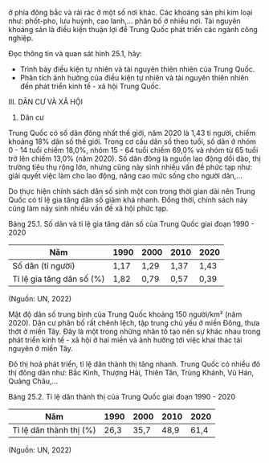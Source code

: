 ở phía đông bắc và rải rác ở một số nơi khác. Các khoáng sản phi kim loại như: phốt-pho, lưu huỳnh, cao lanh,... phân bố ở nhiều nơi. Tài nguyên khoáng sản là điều kiện thuận lợi để Trung Quốc phát triển các ngành công nghiệp.

Đọc thông tin và quan sát hình 25.1, hãy:
- Trình bày điều kiện tự nhiên và tài nguyên thiên nhiên của Trung Quốc.
- Phân tích ảnh hưởng của điều kiện tự nhiên và tài nguyên thiên nhiên đến phát triển kinh tế - xã hội Trung Quốc.

III. DÂN CƯ VÀ XÃ HỘI

1. Dân cư

Trung Quốc có số dân đông nhất thế giới, năm 2020 là 1,43 tỉ người, chiếm khoảng 18% dân số thế giới. Trong cơ cấu dân số theo tuổi, số dân ở nhóm 0 - 14 tuổi chiếm 18,0%, nhóm 15 - 64 tuổi chiếm 69,0% và nhóm từ 65 tuổi trở lên chiếm 13,0% (năm 2020). Số dân đông là nguồn lao động dồi dào, thị trường tiêu thụ rộng lớn, nhưng cũng nảy sinh nhiều vấn đề phức tạp như: giải quyết việc làm cho lao động, nâng cao mức sống cho người dân,...

Do thực hiện chính sách dân số sinh một con trong thời gian dài nên Trung Quốc có tỉ lệ gia tăng dân số giảm khá nhanh. Đồng thời, chính sách này cũng làm nảy sinh nhiều vấn đề xã hội phức tạp.

Bảng 25.1. Số dân và tỉ lệ gia tăng dân số của Trung Quốc giai đoạn 1990 - 2020

Năm | 1990 | 2000 | 2010 | 2020
--- | --- | --- | --- | ---
Số dân (tỉ người) | 1,17 | 1,29 | 1,37 | 1,43
Tỉ lệ gia tăng dân số (%) | 1,82 | 0,79 | 0,57 | 0,39

(Nguồn: UN, 2022)

Mật độ dân số trung bình của Trung Quốc khoảng 150 người/km² (năm 2020). Dân cư phân bố rất chênh lệch, tập trung chủ yếu ở miền Đông, thưa thớt ở miền Tây. Đây là một trong những nhân tố tạo nên sự khác nhau trong phát triển kinh tế - xã hội ở hai miền và ảnh hưởng tới việc khai thác tài nguyên ở miền Tây.

Đô thị hoá phát triển, tỉ lệ dân thành thị tăng nhanh. Trung Quốc có nhiều đô thị đông dân như: Bắc Kinh, Thượng Hải, Thiên Tân, Trùng Khánh, Vũ Hán, Quảng Châu,...

Bảng 25.2. Tỉ lệ dân thành thị của Trung Quốc giai đoạn 1990 - 2020

Năm | 1990 | 2000 | 2010 | 2020
--- | --- | --- | --- | ---
Tỉ lệ dân thành thị (%) | 26,3 | 35,7 | 48,9 | 61,4

(Nguồn: UN, 2022)